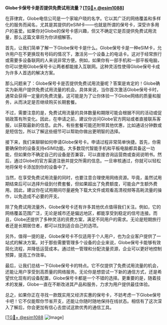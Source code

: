 **Globe卡保号卡是否提供免费试用流量？[[TG💪+ @esim1088](https://t.me/s/esim1088)]**

在菲律宾，Globe电信公司是一个家喻户晓的名字。它以其广泛的网络覆盖和多样化的服务而闻名，尤其是其提供的eSIM卡——也就是所谓的保号卡，深受许多用户的喜爱。如果你对Globe的保号卡感兴趣，但又不确定它是否提供免费试用流量，那么这篇文章将为你详细解答。

首先，让我们简单了解一下Globe保号卡是什么。Globe保号卡是一种eSIM卡，允许用户在不更换现有号码的情况下，激活另一个设备上的电话卡。这对于经常旅行或需要多设备联网的人来说非常方便。例如，如果你有一部手机和一部平板电脑，你可以使用Globe保号卡让两者都能接入互联网。这种灵活性使得Globe保号卡成为许多人首选的解决方案。

那么问题来了：Globe保号卡是否提供免费试用流量呢？答案是肯定的！Globe确实为新用户提供免费试用流量的机会。具体来说，当你首次激活Globe保号卡时，通常会获得一定量的免费流量。这可能是为了让你体验一下Globe网络的质量和服务，从而决定是否继续购买长期套餐。

不过，需要注意的是，免费试用流量的具体数量和期限可能会根据不同的活动或促销政策有所变化。因此，在申请之前，建议你访问Globe官方网站或者直接联系客服，以获取最新的信息。此外，有些套餐可能还附带其他优惠，比如通话分钟数或是短信包，所以了解这些细节可以帮助你做出更明智的选择。

接下来，我们来聊聊如何申请Globe保号卡。申请过程非常简单快捷。首先，你需要确保你的设备支持eSIM功能。大多数现代智能手机和平板电脑都具备这一功能，但如果你不确定自己的设备是否兼容，可以直接咨询运营商或查阅说明书。然后，通过Globe的官方渠道注册并提交所需的信息。一旦审核通过，你就可以轻松地将保号卡添加到你的设备中了。

当然，在享受免费试用流量的同时，也要注意合理使用网络资源。毕竟，虽然试用期结束后可以选择升级到付费套餐，但如果超出了免费额度，可能会产生额外费用。因此，建议你在试用期间尽量避免下载大文件或观看高清视频等高耗流量的操作，以免造成不必要的开支。

除了免费试用流量外，Globe保号卡还有许多其他优点值得我们关注。例如，它的网络覆盖范围广泛，无论是城市还是偏远地区，都能享受到稳定的信号连接。而且，Globe还提供了多种灵活的资费方案，满足不同用户的需求。无论是短期旅行者还是长期居住者，都可以找到适合自己的选项。

另外，值得一提的是，Globe保号卡不仅适用于个人用户，也为企业客户提供了一站式的解决方案。对于那些需要管理多个设备的企业来说，Globe保号卡能够有效简化流程，并降低运营成本。通过统一管理和分配流量资源，企业可以更好地控制预算，提高工作效率。

最后，让我们总结一下Globe保号卡的特点。它不仅提供了免费试用流量的机会，还能让用户享受到高质量的网络服务。无论你是想尝试一下新的通信方式，还是希望优化现有的设备配置，Globe保号卡都是一个不错的选择。更重要的是，随着技术的发展，Globe一直在不断改进其产品和服务，力求为用户提供最佳体验。

总之，如果你正在寻找一款既实用又经济实惠的保号卡，不妨考虑一下Globe保号卡吧！它不仅能帮你节省开支，还能让你随时随地保持在线状态。相信有了这次深入了解后，你会更加有信心去尝试这款优秀的通信工具。

[[TG💪+ @esim1088](https://t.me/s/esim1088) ![Image](https://i.postimg.cc/4NQfJmqS/Snipaste-2025-05-13-00-14-12.png)]
